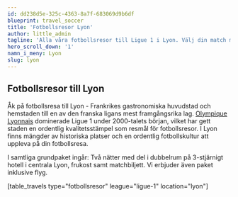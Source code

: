 ```yaml
---
id: dd238d5e-325c-4363-8a7f-683069d9b6df
blueprint: travel_soccer
title: 'Fotbollsresor Lyon'
author: little_admin
tagline: 'Alla våra fotbollsresor till Ligue 1 i Lyon. Välj din match med biljett, hotell & flyg nedan.'
hero_scroll_down: '1'
namn_i_meny: Lyon
slug: lyon
---
```

<h2>Fotbollsresor till Lyon</h2>
<p>Åk på fotbollsresa till Lyon - Frankrikes gastronomiska huvudstad och hemstaden till en av den franska ligans mest framgångsrika lag. <a href="http://olka.se/fotbollsresor/ligue-1/lyon/olympique-lyonnais/">Olympique Lyonnais</a> dominerade Ligue 1 under 2000-talets början, vilket har gett staden en ordentlig kvalitetsstämpel som resmål för fotbollsresor. I Lyon finns mängder av historiska platser och en ordentlig fotbollskultur att uppleva på din fotbollsresa.</p>
<p>I samtliga grundpaket ingår: Två nätter med del i dubbelrum på 3-stjärnigt hotell i centrala Lyon, frukost samt matchbiljett. Vi erbjuder även paket inklusive flyg.</p>
<p>[table_travels type="fotbollsresor" league="ligue-1" location="lyon"]</p>
